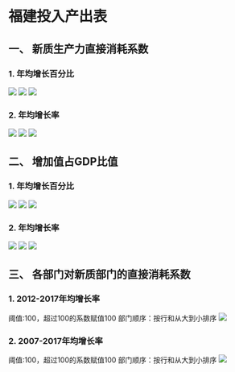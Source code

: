 # 福建投入产出表

## 一、 新质生产力直接消耗系数

### 1. 年均增长百分比

![](新质生产力直接消耗系数2012-2017年均增长百分比.png)
![](新质生产力直接消耗系数2007-2017年均增长百分比.png)
![](屏幕截图1.png)

### 2. 年均增长率

![](新质生产力直接消耗系数2012-2017年均增长率.png)
![](新质生产力直接消耗系数2007-2017年均增长率.png)
![](屏幕截图2.png)

## 二、 增加值占GDP比值

### 1. 年均增长百分比
![](增加值占GDP比值2012-2017年均增长百分比.png)
![](增加值占GDP比值2007-2017年均增长百分比.png)
![](屏幕截图3.png)


### 2. 年均增长率

![](增加值占GDP比值2012-2017年均增长率.png)
![](增加值占GDP比值2007-2017年均增长率.png)
![](屏幕截图4.png)

## 三、 各部门对新质部门的直接消耗系数

### 1. 2012-2017年均增长率

阈值:100，超过100的系数赋值100
部门顺序：按行和从大到小排序
![](福建各部门对新质部门的直接消耗系数2007-2017年均增长率(阈值100+排序).png)

### 2. 2007-2017年均增长率

阈值:100，超过100的系数赋值100
部门顺序：按行和从大到小排序
![](福建各部门对新质部门的直接消耗系数2007-2017年均增长率(阈值100+排序).png)